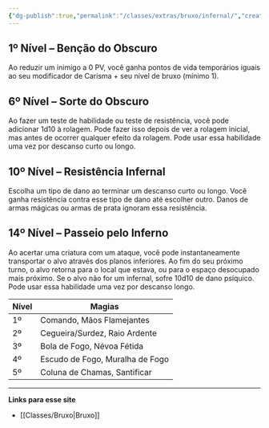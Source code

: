 ```yaml
---
{"dg-publish":true,"permalink":"/classes/extras/bruxo/infernal/","created":"2024-07-23T08:29:11.000-03:00","updated":"2024-07-28T22:15:04.693-03:00"}
---
```



## 1º Nível – Benção do Obscuro
Ao reduzir um inimigo a 0 PV, você ganha pontos de vida temporários iguais ao seu modificador de Carisma + seu nível de bruxo (mínimo 1).

## 6º Nível – Sorte do Obscuro
Ao fazer um teste de habilidade ou teste de resistência, você pode adicionar 1d10 à rolagem. Pode fazer isso depois de ver a rolagem inicial, mas antes de ocorrer qualquer efeito da rolagem. Pode usar essa habilidade uma vez por descanso curto ou longo.

## 10º Nível – Resistência Infernal
Escolha um tipo de dano ao terminar um descanso curto ou longo. Você ganha resistência contra esse tipo de dano até escolher outro. Danos de armas mágicas ou armas de prata ignoram essa resistência.

## 14º Nível – Passeio pelo Inferno
Ao acertar uma criatura com um ataque, você pode instantaneamente transportar o alvo através dos planos inferiores. Ao fim do seu próximo turno, o alvo retorna para o local que estava, ou para o espaço desocupado mais próximo. Se o alvo não for um infernal, sofre 10d10 de dano psíquico. Pode usar essa habilidade uma vez por descanso longo.

| **Nível** | **Magias**                      |
| --------- | ------------------------------- |
| 1º        | Comando, Mãos Flamejantes       |
| 2º        | Cegueira/Surdez, Raio Ardente   |
| 3º        | Bola de Fogo, Névoa Fétida      |
| 4º        | Escudo de Fogo, Muralha de Fogo |
| 5º        | Coluna de Chamas, Santificar    |
___
**Links para esse site**  
- [[Classes/Bruxo\|Bruxo]]
